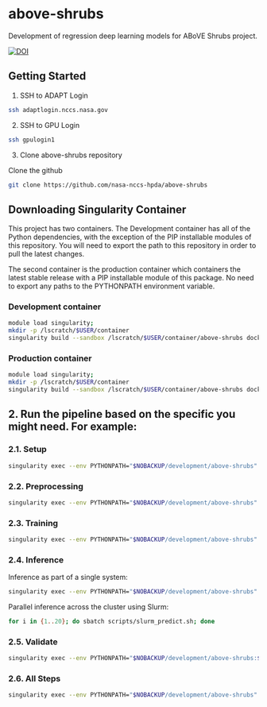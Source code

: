 # above-shrubs

Development of regression deep learning models for ABoVE Shrubs project.

[![DOI](https://zenodo.org/badge/627911660.svg)](https://zenodo.org/badge/latestdoi/627911660)


## Getting Started

1. SSH to ADAPT Login

```bash
ssh adaptlogin.nccs.nasa.gov
```

2. SSH to GPU Login

```bash
ssh gpulogin1
```

3. Clone above-shrubs repository

Clone the github 

```bash
git clone https://github.com/nasa-nccs-hpda/above-shrubs
```

## Downloading Singularity Container

This project has two containers. The Development container has all of the Python dependencies, with the exception
of the PIP installable modules of this repository. You will need to export the path to this repository in order
to pull the latest changes.

The second container is the production container which containers the latest stable release with a PIP installable
module of this package. No need to export any paths to the PYTHONPATH environment variable.

### Development container

```bash
module load singularity;
mkdir -p /lscratch/$USER/container
singularity build --sandbox /lscratch/$USER/container/above-shrubs docker://nasanccs/above-shrubs:dev
```

### Production container

```bash
module load singularity;
mkdir -p /lscratch/$USER/container
singularity build --sandbox /lscratch/$USER/container/above-shrubs docker://nasanccs/above-shrubs:latest
```

## 2. Run the pipeline based on the specific you might need. For example:

### 2.1. Setup

```bash
singularity exec --env PYTHONPATH="$NOBACKUP/development/above-shrubs" --nv -B $NOBACKUP,/lscratch,/explore/nobackup/people,/explore/nobackup/projects /lscratch/$USER/container/above-shrubs python $NOBACKUP/development/above-shrubs/above_shrubs/view/chm_pipeline_cnn.py -c /explore/nobackup/people/jacaraba/development/above-shrubs/projects/chm_cnn/configs/above_shrubs_cnn_v1.yaml -s setup
```

### 2.2. Preprocessing

```bash
singularity exec --env PYTHONPATH="$NOBACKUP/development/above-shrubs" --nv -B $NOBACKUP,/lscratch,/explore/nobackup/people,/explore/nobackup/projects /lscratch/$USER/container/above-shrubs python $NOBACKUP/development/above-shrubs/above_shrubs/view/chm_pipeline_cnn.py -c /explore/nobackup/people/jacaraba/development/above-shrubs/projects/chm_cnn/configs/above_shrubs_cnn_v1.yaml -s preprocess
```

### 2.3. Training

```bash
singularity exec --env PYTHONPATH="$NOBACKUP/development/above-shrubs" --nv -B $NOBACKUP,/lscratch,/explore/nobackup/people,/explore/nobackup/projects /lscratch/$USER/container/above-shrubs python $NOBACKUP/development/above-shrubs/above_shrubs/view/chm_pipeline_cnn.py -c /explore/nobackup/people/jacaraba/development/above-shrubs/projects/chm_cnn/configs/above_shrubs_cnn_v1.yaml -s train
```

### 2.4. Inference

Inference as part of a single system:

```bash
singularity exec --env PYTHONPATH="$NOBACKUP/development/above-shrubs" --nv -B $NOBACKUP,/lscratch,/explore/nobackup/people,/explore/nobackup/projects /lscratch/$USER/container/above-shrubs python $NOBACKUP/development/above-shrubs/above_shrubs/view/chm_pipeline_cnn.py -c /explore/nobackup/people/jacaraba/development/above-shrubs/projects/chm_cnn/configs/above_shrubs_cnn_v1.yaml -s predict
```

Parallel inference across the cluster using Slurm:

```bash
for i in {1..20}; do sbatch scripts/slurm_predict.sh; done
```

### 2.5. Validate

```bash
singularity exec --env PYTHONPATH="$NOBACKUP/development/above-shrubs:$NOBACKUP/development/tensorflow-caney" --nv -B /explore/nobackup/projects,$NOBACKUP,/lscratch,/explore/nobackup/people /lscratch/$USER/container/tensorflow-caney python $NOBACKUP/development/above-shrubs/above_shrubs/view/chm_pipeline_cnn.py -c /explore/nobackup/people/jacaraba/development/above-shrubs/projects/chm_cnn/configs/above_shrubs_cnn_v1.yaml -s validate
```

### 2.6. All Steps

```bash
singularity exec --env PYTHONPATH="$NOBACKUP/development/above-shrubs" --nv -B $NOBACKUP,/lscratch,/explore/nobackup/people,/explore/nobackup/projects /lscratch/$USER/container/above-shrubs python $NOBACKUP/development/above-shrubs/above_shrubs/view/chm_pipeline_cnn.py -c /explore/nobackup/people/jacaraba/development/above-shrubs/projects/chm_cnn/configs/above_shrubs_cnn_v1.yaml -s setup preprocess train predict validate
```

